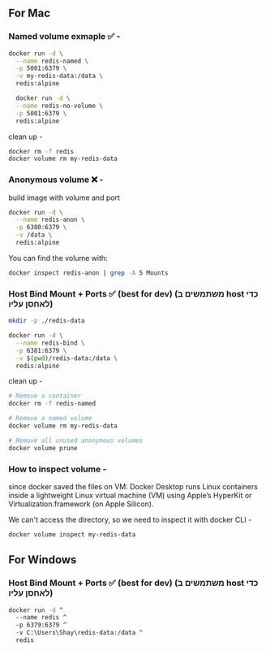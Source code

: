 ## For Mac

### Named volume exmaple ✅ -

```sh
docker run -d \
  --name redis-named \
  -p 5001:6379 \
  -v my-redis-data:/data \
  redis:alpine

  docker run -d \
  --name redis-no-volume \
  -p 5001:6379 \
  redis:alpine
```

clean up -

```sh
docker rm -f redis
docker volume rm my-redis-data
```

### Anonymous volume ❌ -

build image with volume and port

```sh
docker run -d \
  --name redis-anon \
  -p 6380:6379 \
  -v /data \
  redis:alpine
```

You can find the volume with:

```sh
docker inspect redis-anon | grep -A 5 Mounts
```

### Host Bind Mount + Ports ✅ (best for dev) (משתמשים ב host כדי לאחסן עליו)

```sh
mkdir -p ./redis-data

docker run -d \
  --name redis-bind \
  -p 6381:6379 \
  -v $(pwd)/redis-data:/data \
  redis:alpine
```

clean up -

```sh
# Remove a container
docker rm -f redis-named

# Remove a named volume
docker volume rm my-redis-data

# Remove all unused anonymous volumes
docker volume prune
```

### How to inspect volume -

since docker saved the files on VM:
Docker Desktop runs Linux containers inside a lightweight Linux virtual machine (VM) using Apple’s HyperKit or Virtualization.framework (on Apple Silicon).

We can't access the directory, so we need to inspect it with docker CLI -

```sh
docker volume inspect my-redis-data
```

## For Windows

### Host Bind Mount + Ports ✅ (best for dev) (משתמשים ב host כדי לאחסן עליו)

```sh
docker run -d ^
  --name redis ^
  -p 6379:6379 ^
  -v C:\Users\Shay\redis-data:/data ^
  redis

```
